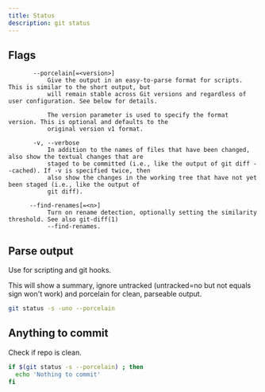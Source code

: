```yaml
---
title: Status
description: git status
---
```



## Flags

```
       --porcelain[=<version>]
           Give the output in an easy-to-parse format for scripts. This is similar to the short output, but
           will remain stable across Git versions and regardless of user configuration. See below for details.

           The version parameter is used to specify the format version. This is optional and defaults to the
           original version v1 format.
           
       -v, --verbose
           In addition to the names of files that have been changed, also show the textual changes that are
           staged to be committed (i.e., like the output of git diff --cached). If -v is specified twice, then
           also show the changes in the working tree that have not yet been staged (i.e., like the output of
           git diff).
           
      --find-renames[=<n>]
           Turn on rename detection, optionally setting the similarity threshold. See also git-diff(1)
           --find-renames.
```


## Parse output

Use for scripting and git hooks.

This will show a summary, ignore untracked (untracked=no but not equals sign won't work) and porcelain for clean, parseable output.

```sh
git status -s -uno --porcelain
```

## Anything to commit

Check if repo is clean.

```sh
if $(git status -s --porcelain) ; then
  echo 'Nothing to commit'
fi
```
